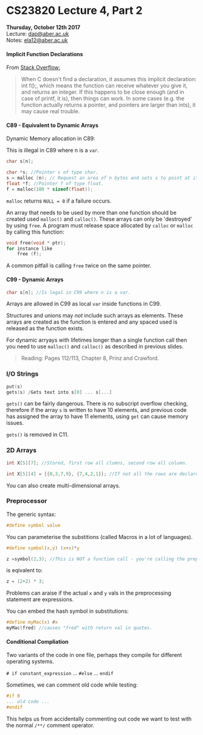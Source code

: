 # CS23820 Lecture 4, Part 2
__Thursday, October 12th 2017__  
Lecture: dap@aber.ac.uk   
Notes: ela12@aber.ac.uk

#### Implicit Function Declarations 

From [Stack Overflow:](https://stackoverflow.com/questions/9182763/implicit-function-declarations-in-c)
> When C doesn't find a declaration, it assumes this implicit declaration: int f();, which means the function can receive whatever you give it, and returns an integer. If this happens to be close enough (and in case of printf, it is), then things can work. In some cases (e.g. the function actually returns a pointer, and pointers are larger than ints), it may cause real trouble.

#### C89 - Equivalent to Dynamic Arrays 

Dynamic Memory allocation in C89: 

This is illegal in C89 where n is a `var`. 

```c
char s[n]; 
```

```c
char *s; //Pointer s of type char.
s = malloc (n); // Request an area of n bytes and sets s to point at it.
float *f; //Pointer f of type float.
f = malloc(100 * sizeof(float));
```
`malloc` returns `NULL = 0` if a failure occurs. 

An array that needs to be used by more than one function should be created used `malloc()` and `calloc()`. These arrays can only be 'destroyed' by using `free`. A program must release space allocated by `calloc` or `malloc` by calling this function: 

```c
void free(void * ptr);
for instance like 
	free (f);
```

A common pitfall is calling `free` twice on the same pointer. 

#### C99 - Dynamic Arrays 

```c
char s[n]; //Is legal in C99 where n is a var.
```

Arrays are allowed in C99 as local `var` inside functions in C99.

Structures and unions may _not_ include such arrays as elements. 
These arrays are created as the function is entered and any spaced used is released as the function exists. 

For dynamic arryays with lifetimes longer than a single function call then you need to use `malloc()` and `calloc()` as described in previous slides. 

> Reading: Pages 112/113, Chapter 8, Prinz and Crawford.

### I/O Strings 

```c
put(s)
gets(s) /Gets text into s[0] ... s[...]
```
`gets()` can be fairly dangerous. There is no subscript overflow checking, therefore if the array `s` is written to have 10 elements, and previous code has assigned the array to have 11 elements, using `get` can cause memory issues. 
 
`gets()` is removed in C11.

### 2D Arrays 

```c
int X[5][7]; //Stored, first row all clumns, second row all column.
```

```c
int X[5][4] = {{0,3,7,9}, {7,4,2,1}}; //If not all the rows are declared, the rest are set to 0. 
```

You can also create multi-dimensional arrays.

### Preprocessor 

The generic syntax: 

```c
#define symbol value
```

You can parameterise the substitions (called Macros in a lot of languages). 

```c
#define symbol(x,y) (x+x)*y

z =symbol(2,3); //This is NOT a function call - you're calling the preprocessing substitution.
```

is eqivalent to:

```c
z = (2+2) * 3;
```

Problems can araise if the actual `x` and `y` vals in the preprocessing statement are expressions. 	

You can embed the hash symbol in substitutions: 

```c
#define myMac(x) #x
myMac(fred) //causes "fred" with return val in quotes.
```

#### Conditional Compliation 

Two variants of the code in one file, perhaps they compile for different operating systems. 

`# if constant_expression` ... `#else` ... `endif` 

Sometimes, we can comment old code while testing: 

```c 
#if 0 
... old code ...
#endif
```

This helps us from accidentally commenting out code we want to test with the normal `/**/` comment operator.  

